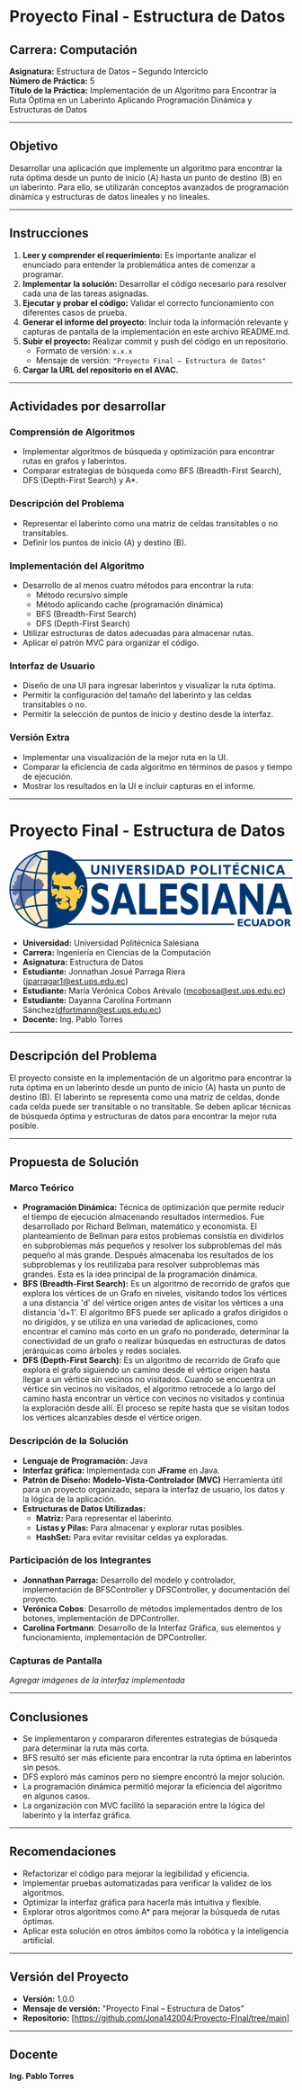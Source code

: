 # Proyecto Final - Estructura de Datos

## Carrera: Computación  
**Asignatura:** Estructura de Datos – Segundo Interciclo  
**Número de Práctica:** 5  
**Título de la Práctica:** Implementación de un Algoritmo para Encontrar la Ruta Óptima en un Laberinto Aplicando Programación Dinámica y Estructuras de Datos  

---

## **Objetivo**

Desarrollar una aplicación que implemente un algoritmo para encontrar la ruta óptima desde un punto de inicio (A) hasta un punto de destino (B) en un laberinto. Para ello, se utilizarán conceptos avanzados de programación dinámica y estructuras de datos lineales y no lineales.

---

## **Instrucciones**

1. **Leer y comprender el requerimiento:** Es importante analizar el enunciado para entender la problemática antes de comenzar a programar.
2. **Implementar la solución:** Desarrollar el código necesario para resolver cada una de las tareas asignadas.
3. **Ejecutar y probar el código:** Validar el correcto funcionamiento con diferentes casos de prueba.
4. **Generar el informe del proyecto:** Incluir toda la información relevante y capturas de pantalla de la implementación en este archivo README.md.
5. **Subir el proyecto:** Realizar commit y push del código en un repositorio.
   - Formato de versión: `x.x.x`
   - Mensaje de versión: `"Proyecto Final – Estructura de Datos"`
6. **Cargar la URL del repositorio en el AVAC.**

---

## **Actividades por desarrollar**

### **Comprensión de Algoritmos**
- Implementar algoritmos de búsqueda y optimización para encontrar rutas en grafos y laberintos.
- Comparar estrategias de búsqueda como BFS (Breadth-First Search), DFS (Depth-First Search) y A*.

### **Descripción del Problema**
- Representar el laberinto como una matriz de celdas transitables o no transitables.
- Definir los puntos de inicio (A) y destino (B).

### **Implementación del Algoritmo**
- Desarrollo de al menos cuatro métodos para encontrar la ruta:
  - Método recursivo simple
  - Método aplicando cache (programación dinámica)
  - BFS (Breadth-First Search)
  - DFS (Depth-First Search)
- Utilizar estructuras de datos adecuadas para almacenar rutas.
- Aplicar el patrón MVC para organizar el código.

### **Interfaz de Usuario**
- Diseño de una UI para ingresar laberintos y visualizar la ruta óptima.
- Permitir la configuración del tamaño del laberinto y las celdas transitables o no.
- Permitir la selección de puntos de inicio y destino desde la interfaz.

### **Versión Extra**
- Implementar una visualización de la mejor ruta en la UI.
- Comparar la eficiencia de cada algoritmo en términos de pasos y tiempo de ejecución.
- Mostrar los resultados en la UI e incluir capturas en el informe.

---

# **Proyecto Final - Estructura de Datos**


![Logo de la Universidad](https://github.com/Jona142004/Proyecto-FInal/blob/main/logo_ups.png?raw=true)


- **Universidad:** Universidad Politécnica Salesiana
- **Carrera:** Ingeniería en Ciencias de la Computación
- **Asignatura:** Estructura de Datos
- **Estudiante:** Jonnathan Josué Parraga Riera ([jparragar1@est.ups.edu.ec](mailto:jparragar1@est.ups.edu.ec))
- **Estudiante:** María Verónica Cobos Arévalo ([mcobosa@est.ups.edu.ec](mailto:mcobosa@est.ups.edu.ec))
- **Estudiante:** Dayanna Carolina Fortmann Sánchez([dfortmann@est.ups.edu.ec](mailto:dfortmann@est.ups.edu.ec))
- **Docente:** Ing. Pablo Torres

---

## **Descripción del Problema**
El proyecto consiste en la implementación de un algoritmo para encontrar la ruta óptima en un laberinto desde un punto de inicio (A) hasta un punto de destino (B). El laberinto se representa como una matriz de celdas, donde cada celda puede ser transitable o no transitable. Se deben aplicar técnicas de búsqueda óptima y estructuras de datos para encontrar la mejor ruta posible.

---

## **Propuesta de Solución**

### **Marco Teórico**
- **Programación Dinámica:** Técnica de optimización que permite reducir el tiempo de ejecución almacenando resultados intermedios. Fue desarrollado por Richard Bellman, matemático y economista. El planteamiento de Bellman para estos problemas consistía en dividirlos en subproblemas más pequeños y resolver los subproblemas del más pequeño al más grande. Después almacenaba los resultados de los subproblemas y los reutilizaba para resolver subproblemas más grandes. Esta es la idea principal de la programación dinámica.
- **BFS (Breadth-First Search):** Es un algoritmo de recorrido de grafos que explora los vértices de un Grafo en niveles, visitando todos los vértices a una distancia 'd' del vértice origen antes de visitar los vértices a una distancia 'd+1'. El algoritmo BFS puede ser aplicado a grafos dirigidos o no dirigidos, y se utiliza en una variedad de aplicaciones, como encontrar el camino más corto en un grafo no ponderado, determinar la conectividad de un grafo o realizar búsquedas en estructuras de datos jerárquicas como árboles y redes sociales.
- **DFS (Depth-First Search):** Es un algoritmo de recorrido de Grafo que explora el grafo siguiendo un camino desde el vértice origen hasta llegar a un vértice sin vecinos no visitados. Cuando se encuentra un vértice sin vecinos no visitados, el algoritmo retrocede a lo largo del camino hasta encontrar un vértice con vecinos no visitados y continúa la exploración desde allí. El proceso se repite hasta que se visitan todos los vértices alcanzables desde el vértice origen.

### **Descripción de la Solución**
- **Lenguaje de Programación:** Java
- **Interfaz gráfica:** Implementada con **JFrame** en Java.
- **Patrón de Diseño:** **Modelo-Vista-Controlador (MVC)** Herramienta útil para un proyecto organizado, separa la interfaz de usuario, los datos y la lógica de la aplicación.
- **Estructuras de Datos Utilizadas:**
  - **Matriz:** Para representar el laberinto.
  - **Listas y Pilas:** Para almacenar y explorar rutas posibles.
  - **HashSet:** Para evitar revisitar celdas ya exploradas.

### **Participación de los Integrantes**
- **Jonnathan Parraga:** Desarrollo del modelo y controlador, implementación de BFSController y DFSController, y documentación del proyecto.
- **Verónica Cobos**: Desarrollo de métodos implementados dentro de los botones, implementación de DPController.
- **Carolina Fortmann**: Desarrollo de la Interfaz Gráfica, sus elementos y funcionamiento, implementación de DPController.

### **Capturas de Pantalla**
_Agregar imágenes de la interfaz implementada_

---

## **Conclusiones**
- Se implementaron y compararon diferentes estrategias de búsqueda para determinar la ruta más corta.
- BFS resultó ser más eficiente para encontrar la ruta óptima en laberintos sin pesos.
- DFS exploró más caminos pero no siempre encontró la mejor solución.
- La programación dinámica permitió mejorar la eficiencia del algoritmo en algunos casos.
- La organización con MVC facilitó la separación entre la lógica del laberinto y la interfaz gráfica.

---

## **Recomendaciones**
- Refactorizar el código para mejorar la legibilidad y eficiencia.
- Implementar pruebas automatizadas para verificar la validez de los algoritmos.
- Optimizar la interfaz gráfica para hacerla más intuitiva y flexible.
- Explorar otros algoritmos como A* para mejorar la búsqueda de rutas óptimas.
- Aplicar esta solución en otros ámbitos como la robótica y la inteligencia artificial.

---

## **Versión del Proyecto**
- **Versión:** 1.0.0
- **Mensaje de versión:** "Proyecto Final – Estructura de Datos"
- **Repositorio:** [https://github.com/Jona142004/Proyecto-FInal/tree/main]

---

## **Docente**
**Ing. Pablo Torres**



